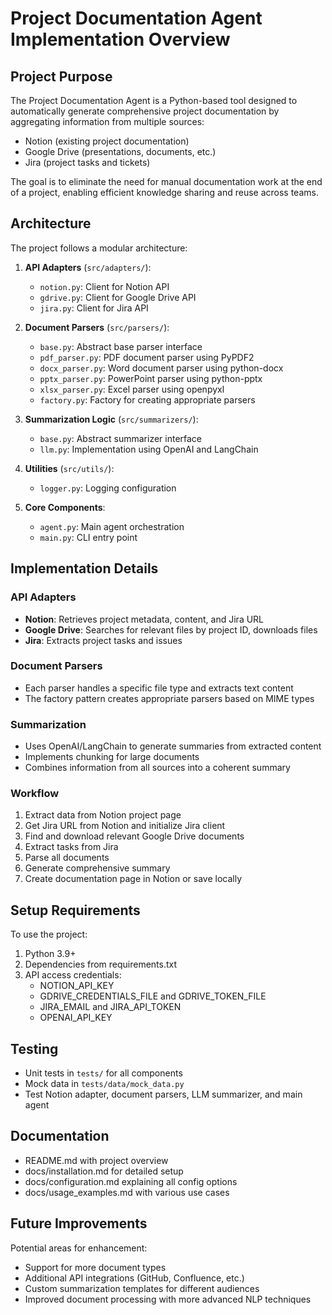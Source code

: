 # Project Documentation Agent Implementation Overview

## Project Purpose
The Project Documentation Agent is a Python-based tool designed to automatically generate comprehensive project documentation by aggregating information from multiple sources:
- Notion (existing project documentation)
- Google Drive (presentations, documents, etc.)
- Jira (project tasks and tickets)

The goal is to eliminate the need for manual documentation work at the end of a project, enabling efficient knowledge sharing and reuse across teams.

## Architecture
The project follows a modular architecture:

1. **API Adapters** (`src/adapters/`):
   - `notion.py`: Client for Notion API
   - `gdrive.py`: Client for Google Drive API
   - `jira.py`: Client for Jira API

2. **Document Parsers** (`src/parsers/`):
   - `base.py`: Abstract base parser interface
   - `pdf_parser.py`: PDF document parser using PyPDF2
   - `docx_parser.py`: Word document parser using python-docx
   - `pptx_parser.py`: PowerPoint parser using python-pptx
   - `xlsx_parser.py`: Excel parser using openpyxl
   - `factory.py`: Factory for creating appropriate parsers

3. **Summarization Logic** (`src/summarizers/`):
   - `base.py`: Abstract summarizer interface
   - `llm.py`: Implementation using OpenAI and LangChain

4. **Utilities** (`src/utils/`):
   - `logger.py`: Logging configuration

5. **Core Components**:
   - `agent.py`: Main agent orchestration
   - `main.py`: CLI entry point

## Implementation Details

### API Adapters
- **Notion**: Retrieves project metadata, content, and Jira URL
- **Google Drive**: Searches for relevant files by project ID, downloads files
- **Jira**: Extracts project tasks and issues

### Document Parsers
- Each parser handles a specific file type and extracts text content
- The factory pattern creates appropriate parsers based on MIME types

### Summarization
- Uses OpenAI/LangChain to generate summaries from extracted content
- Implements chunking for large documents
- Combines information from all sources into a coherent summary

### Workflow
1. Extract data from Notion project page
2. Get Jira URL from Notion and initialize Jira client
3. Find and download relevant Google Drive documents
4. Extract tasks from Jira
5. Parse all documents
6. Generate comprehensive summary
7. Create documentation page in Notion or save locally

## Setup Requirements
To use the project:
1. Python 3.9+
2. Dependencies from requirements.txt
3. API access credentials:
   - NOTION_API_KEY
   - GDRIVE_CREDENTIALS_FILE and GDRIVE_TOKEN_FILE
   - JIRA_EMAIL and JIRA_API_TOKEN
   - OPENAI_API_KEY

## Testing
- Unit tests in `tests/` for all components
- Mock data in `tests/data/mock_data.py`
- Test Notion adapter, document parsers, LLM summarizer, and main agent

## Documentation
- README.md with project overview
- docs/installation.md for detailed setup
- docs/configuration.md explaining all config options
- docs/usage_examples.md with various use cases

## Future Improvements
Potential areas for enhancement:
- Support for more document types
- Additional API integrations (GitHub, Confluence, etc.)
- Custom summarization templates for different audiences
- Improved document processing with more advanced NLP techniques
